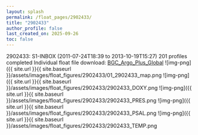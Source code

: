 ```yaml
---
layout: splash
permalink: /float_pages/2902433/
title: "2902433"
author_profile: false
last_created_on: 2025-09-26
toc: false
---
```

 
2902433: S1-INBOX (2011-07-24T18:39 to 2013-10-19T15:27)
201 profiles completed
Individual float file download: [BGC_Argo_Plus_Global](https://ftp.soest.hawaii.edu/bgc_argo_plus/Individual_Floats/outliers_removed/2902433_Sprof_processed.nc)
![img-png]({{ site.url }}{{ site.baseurl }}/assets/images/float_figures/2902433/01_2902433_map.png
![img-png]({{ site.url }}{{ site.baseurl }}/assets/images/float_figures/2902433/2902433_DOXY.png
![img-png]({{ site.url }}{{ site.baseurl }}/assets/images/float_figures/2902433/2902433_PRES.png
![img-png]({{ site.url }}{{ site.baseurl }}/assets/images/float_figures/2902433/2902433_PSAL.png
![img-png]({{ site.url }}{{ site.baseurl }}/assets/images/float_figures/2902433/2902433_TEMP.png
